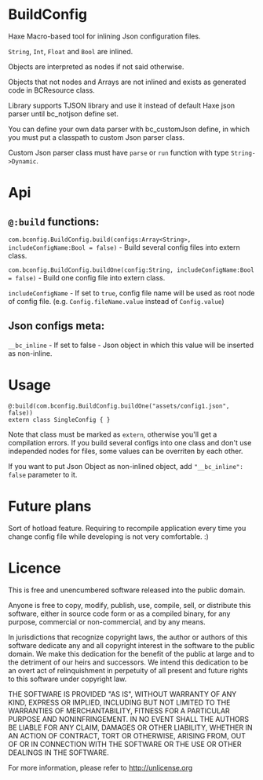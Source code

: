 # BuildConfig
Haxe Macro-based tool for inlining Json configuration files.


`String`, `Int`, `Float` and `Bool` are inlined.

Objects are interpreted as nodes if not said otherwise.

Objects that not nodes and Arrays are not inlined and exists as generated code in BCResource class.

Library supports TJSON library and use it instead of default Haxe json parser until bc_notjson define set.

You can define your own data parser with bc_customJson define, in which you must put a classpath to custom Json parser class.

Custom Json parser class must have `parse` or `run` function with type `String->Dynamic`.

# Api
## `@:build` functions:
`com.bconfig.BuildConfig.build(configs:Array<String>, includeConfigName:Bool = false)` - Build several config files into extern class.

`com.bconfig.BuildConfig.buildOne(config:String, includeConfigName:Bool = false)` - Build one config file into extern class.

`includeConfigName` - If set to `true`, config file name will be used as root node of config file. (e.g. `Config.fileName.value` instead of `Config.value`)

## Json configs meta:
`__bc_inline` - If set to false - Json object in which this value will be inserted as non-inline.

# Usage
```
@:build(com.bconfig.BuildConfig.buildOne("assets/config1.json", false))
extern class SingleConfig { }
```
Note that class must be marked as `extern`, otherwise you'll get a compilation errors.
If you build several configs into one class and don't use independed nodes for files, some values can be overriten by each other.

If you want to put Json Object as non-inlined object, add `"__bc_inline": false` parameter to it.

# Future plans
Sort of hotload feature. Requiring to recompile application every time you change config file while developing is not very comfortable. :)

# Licence
This is free and unencumbered software released into the public domain.

Anyone is free to copy, modify, publish, use, compile, sell, or
distribute this software, either in source code form or as a compiled
binary, for any purpose, commercial or non-commercial, and by any
means.

In jurisdictions that recognize copyright laws, the author or authors
of this software dedicate any and all copyright interest in the
software to the public domain. We make this dedication for the benefit
of the public at large and to the detriment of our heirs and
successors. We intend this dedication to be an overt act of
relinquishment in perpetuity of all present and future rights to this
software under copyright law.

THE SOFTWARE IS PROVIDED "AS IS", WITHOUT WARRANTY OF ANY KIND,
EXPRESS OR IMPLIED, INCLUDING BUT NOT LIMITED TO THE WARRANTIES OF
MERCHANTABILITY, FITNESS FOR A PARTICULAR PURPOSE AND NONINFRINGEMENT.
IN NO EVENT SHALL THE AUTHORS BE LIABLE FOR ANY CLAIM, DAMAGES OR
OTHER LIABILITY, WHETHER IN AN ACTION OF CONTRACT, TORT OR OTHERWISE,
ARISING FROM, OUT OF OR IN CONNECTION WITH THE SOFTWARE OR THE USE OR
OTHER DEALINGS IN THE SOFTWARE.

For more information, please refer to <http://unlicense.org>

